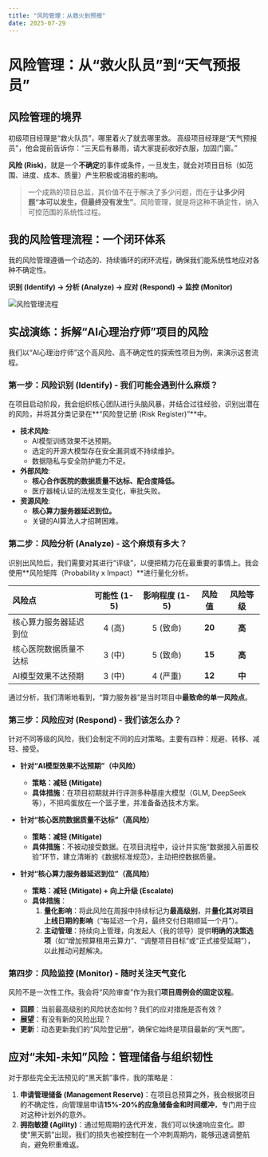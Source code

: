 ```yaml
---
title: "风险管理：从救火到预报"
date: 2025-07-29
---
```


# 风险管理：从“救火队员”到“天气预报员”

## 风险管理的境界

初级项目经理是“救火队员”，哪里着火了就去哪里救。
高级项目经理是“天气预报员”，他会提前告诉你：“三天后有暴雨，请大家提前收好衣服，加固门窗。”

**风险 (Risk)**，就是一个**不确定**的事件或条件，一旦发生，就会对项目目标（如范围、进度、成本、质量）产生积极或消极的影响。

> 一个成熟的项目总监，其价值不在于解决了多少问题，而在于**让多少问题“本可以发生，但最终没有发生”**。风险管理，就是将这种不确定性，纳入可控范围的系统性过程。

## 我的风险管理流程：一个闭环体系

我的风险管理遵循一个动态的、持续循环的闭环流程，确保我们能系统性地应对各种不确定性。

**识别 (Identify) -> 分析 (Analyze) -> 应对 (Respond) -> 监控 (Monitor)**

![风险管理流程](https://i.imgur.com/KzDqMhV.png)

## 实战演练：拆解“AI心理治疗师”项目的风险

我们以“AI心理治疗师”这个高风险、高不确定性的探索性项目为例，来演示这套流程。

### 第一步：风险识别 (Identify) - 我们可能会遇到什么麻烦？

在项目启动阶段，我会组织核心团队进行头脑风暴，并结合过往经验，识别出潜在的风险，并将其分类记录在**“风险登记册 (Risk Register)”**中。

* **技术风险**:
    * AI模型训练效果不达预期。
    * 选定的开源大模型存在安全漏洞或不持续维护。
    * 数据隐私与安全防护能力不足。
* **外部风险**:
    * **核心合作医院的数据质量不达标、配合度降低。**
    * 医疗器械认证的法规发生变化，审批失败。
* **资源风险**:
    * **核心算力服务器延迟到位。**
    * 关键的AI算法人才招聘困难。

### 第二步：风险分析 (Analyze) - 这个麻烦有多大？

识别出风险后，我们需要对其进行“评级”，以便把精力花在最重要的事情上。我会使用**风险矩阵（Probability x Impact）**进行量化分析。

| 风险点 | 可能性 (1-5) | 影响程度 (1-5) | 风险值 | 风险等级 |
| :--- | :---: | :---: | :---: | :---: |
| 核心算力服务器延迟到位 | 4 (高) | 5 (致命) | **20** | **高** |
| 核心医院数据质量不达标 | 3 (中) | 5 (致命) | **15** | **高** |
| AI模型效果不达预期 | 3 (中) | 4 (严重) | **12** | **中** |

通过分析，我们清晰地看到，“算力服务器”是当时项目中**最致命的单一风险点**。

### 第三步：风险应对 (Respond) - 我们该怎么办？

针对不同等级的风险，我们会制定不同的应对策略。主要有四种：规避、转移、减轻、接受。

* **针对“AI模型效果不达预期”（中风险）**
    * **策略：减轻 (Mitigate)**
    * **具体措施**：在项目初期就并行评测多种基座大模型（GLM, DeepSeek等），不把鸡蛋放在一个篮子里，并准备备选技术方案。

* **针对“核心医院数据质量不达标”（高风险）**
    * **策略：减轻 (Mitigate)**
    * **具体措施**：不被动接受数据。在项目流程中，设计并实施“数据接入前置校验”环节，建立清晰的《数据标准规范》，主动把控数据质量。

* **针对“核心算力服务器延迟到位”（高风险）**
    * **策略：减轻 (Mitigate) + 向上升级 (Escalate)**
    * **具体措施**：
        1.  **量化影响**：将此风险在周报中持续标记为**最高级别**，并**量化其对项目上线日期的影响**（“每延迟一个月，最终交付日期顺延一个月”）。
        2.  **主动管理**：持续向上管理，向发起人（我的领导）提供**明确的决策选项**（如“增加预算租用云算力”、“调整项目目标”或“正式接受延期”），以此推动问题解决。

### 第四步：风险监控 (Monitor) - 随时关注天气变化

风险不是一次性工作。我会将“风险审查”作为我们**项目周例会的固定议程**。
* **回顾**：当前最高级别的风险状态如何？我们的应对措施是否有效？
* **展望**：有没有新的风险出现？
* **更新**：动态更新我们的“风险登记册”，确保它始终是项目最新的“天气图”。

## 应对“未知-未知”风险：管理储备与组织韧性

对于那些完全无法预见的“黑天鹅”事件，我的策略是：
1.  **申请管理储备 (Management Reserve)**：在项目总预算之外，我会根据项目的不确定性，向管理层申请**15%-20%的应急储备金和时间缓冲**，专门用于应对这种计划外的意外。
2.  **拥抱敏捷 (Agility)**：通过短周期的迭代开发，我们可以快速响应变化。即使“黑天鹅”出现，我们的损失也被控制在一个冲刺周期内，能够迅速调整航向，避免积重难返。